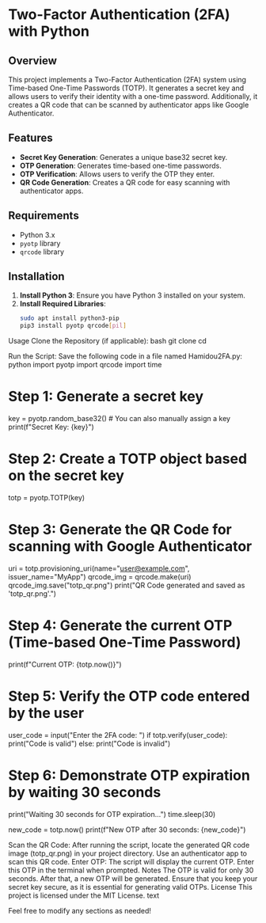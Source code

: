 # Two-Factor Authentication (2FA) with Python

## Overview
This project implements a Two-Factor Authentication (2FA) system using Time-based One-Time Passwords (TOTP). It generates a secret key and allows users to verify their identity with a one-time password. Additionally, it creates a QR code that can be scanned by authenticator apps like Google Authenticator.

## Features
- **Secret Key Generation**: Generates a unique base32 secret key.
- **OTP Generation**: Generates time-based one-time passwords.
- **OTP Verification**: Allows users to verify the OTP they enter.
- **QR Code Generation**: Creates a QR code for easy scanning with authenticator apps.

## Requirements
- Python 3.x
- `pyotp` library
- `qrcode` library

## Installation
1. **Install Python 3**: Ensure you have Python 3 installed on your system.
2. **Install Required Libraries**:
   ```bash
   sudo apt install python3-pip
   pip3 install pyotp qrcode[pil]

Usage
Clone the Repository (if applicable):
bash
git clone <repository-url>
cd <repository-directory>

Run the Script:
Save the following code in a file named Hamidou2FA.py:
python
import pyotp
import qrcode
import time

# Step 1: Generate a secret key
key = pyotp.random_base32()  # You can also manually assign a key
print(f"Secret Key: {key}")

# Step 2: Create a TOTP object based on the secret key
totp = pyotp.TOTP(key)

# Step 3: Generate the QR Code for scanning with Google Authenticator
uri = totp.provisioning_uri(name="user@example.com", issuer_name="MyApp")
qrcode_img = qrcode.make(uri)
qrcode_img.save("totp_qr.png")
print("QR Code generated and saved as 'totp_qr.png'.")

# Step 4: Generate the current OTP (Time-based One-Time Password)
print(f"Current OTP: {totp.now()}")

# Step 5: Verify the OTP code entered by the user
user_code = input("Enter the 2FA code: ")
if totp.verify(user_code):
    print("Code is valid")
else:
    print("Code is invalid")

# Step 6: Demonstrate OTP expiration by waiting 30 seconds
print("Waiting 30 seconds for OTP expiration...")
time.sleep(30)

new_code = totp.now()
print(f"New OTP after 30 seconds: {new_code}")

Scan the QR Code:
After running the script, locate the generated QR code image (totp_qr.png) in your project directory. Use an authenticator app to scan this QR code.
Enter OTP:
The script will display the current OTP. Enter this OTP in the terminal when prompted.
Notes
The OTP is valid for only 30 seconds. After that, a new OTP will be generated.
Ensure that you keep your secret key secure, as it is essential for generating valid OTPs.
License
This project is licensed under the MIT License.
text

Feel free to modify any sections as needed!
